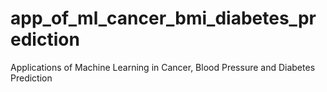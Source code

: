 # app_of_ml_cancer_bmi_diabetes_prediction
Applications of Machine Learning in Cancer, Blood Pressure and Diabetes Prediction
